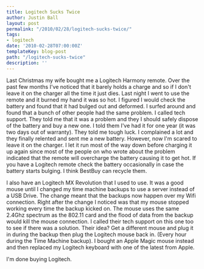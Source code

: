 ```yaml
---
title: Logitech Sucks Twice
author: Justin Ball
layout: post
permalink: "/2010/02/28/logitech-sucks-twice/"
tags:
- logitech
date: '2010-02-28T07:00:00Z'
templateKey: blog-post
path: "/logitech-sucks-twice"
description: ''
---
```


Last Christmas my wife bought me a Logitech Harmony remote. Over the past few months I've noticed that it barely holds a charge and so if I don't leave it on the charger all the time it just dies. Last night I went to use the remote and it burned my hand it was so hot. I figured I would check the battery and found that it had bulged out and deformed. I surfed around and found that a bunch of other people had the same problem. I called tech support. They told me that it was a problem and they I should safely dispose of the battery and buy a new one. I told them I've had it for one year (it was two days out of warranty). They told me tough luck. I complained a lot and they finally relented and sent me a new battery. However, now I'm scared to leave it on the charger. I let it run most of the way down before charging it up again since most of the people on who wrote about the problem indicated that the remote will overcharge the battery causing it to get hot. If you have a Logitech remote check the battery occasionally in case the battery starts bulging. I think BestBuy can recycle them.

I also have an Logitech MX Revolution that I used to use. It was a good mouse until I changed my time machine backups to use a server instead of a USB Drive. The change meant that the backups now happen over my Wifi connection. Right after the change I noticed was that my mouse stopped working every time the backup kicked on. The mouse uses the same 2.4Ghz spectrum as the 802.11 card and the flood of data from the backup would kill the mouse connection. I called their tech support on this one too to see if there was a solution. Their idea? Get a different mouse and plug it in during the backup then plug the Logitech mouse back in. (Every hour during the Time Machine backup). I bought an Apple Magic mouse instead and then replaced my Logitech keyboard with one of the latest from Apple.

I'm done buying Logitech.
